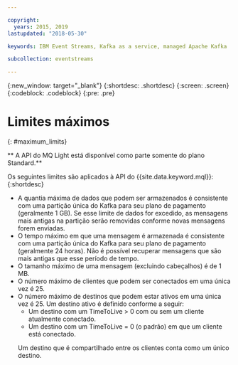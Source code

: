 ```yaml
---

copyright:
  years: 2015, 2019
lastupdated: "2018-05-30"

keywords: IBM Event Streams, Kafka as a service, managed Apache Kafka

subcollection: eventstreams

---
```


{:new_window: target="_blank"}
{:shortdesc: .shortdesc}
{:screen: .screen}
{:codeblock: .codeblock}
{:pre: .pre}

<!-- 15/11/18: info moved to eventstreams075.md, moved because of doc app changes -->
# Limites máximos
{: #maximum_limits}

** A API do MQ Light está disponível como parte somente do plano Standard.**
<br/>

Os seguintes limites são aplicados à API do {{site.data.keyword.mql}}:
{:shortdesc}

* A quantia máxima de dados que podem ser armazenados é consistente com uma partição única do Kafka
para seu plano de pagamento (geralmente 1 GB). Se esse limite de dados for excedido, as mensagens mais antigas
na partição serão removidas conforme novas mensagens forem enviadas.
* O tempo máximo em que uma mensagem é armazenada é consistente com uma partição única do Kafka para seu
plano de pagamento (geralmente 24 horas). Não é possível recuperar mensagens que são mais antigas que esse
período de tempo.
* O tamanho máximo de uma mensagem (excluindo cabeçalhos) é de 1 MB.
* O número máximo de clientes que podem ser conectados em uma única vez é 25.
* O número máximo de destinos que podem estar ativos em uma única vez é 25. Um destino ativo é definido
conforme a seguir:
  - Um destino com um TimeToLive > 0 com ou sem um cliente atualmente conectado.
  - Um destino com um TimeToLive = 0 (o padrão) em que um cliente está conectado. 
  <p>Um destino que é compartilhado entre os clientes conta como um único destino.</p>
